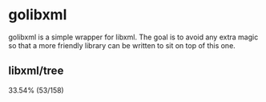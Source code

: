 # golibxml

golibxml is a simple wrapper for libxml. The goal is to avoid any extra magic so that a more friendly library can be written to sit on top of this one.

## libxml/tree

33.54% (53/158)
